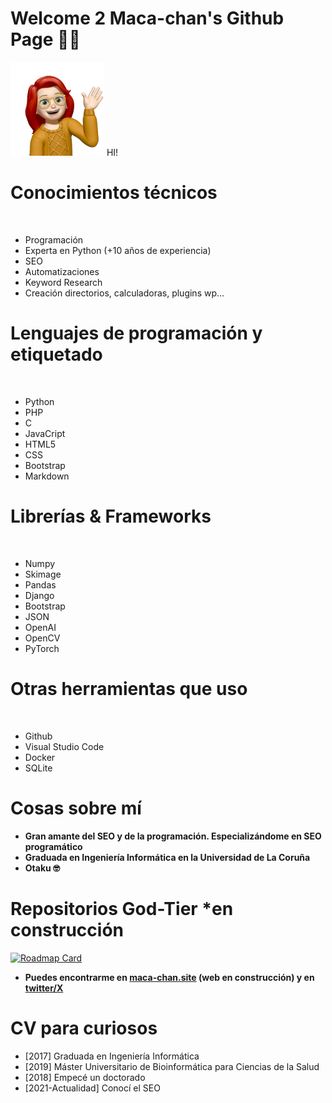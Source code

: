 # Welcome 2 Maca-chan's Github Page 👋🏻
<img src="https://github.com/maca-chan/maca-chan/blob/main/src/Memoji%20Maca-chan%2020.png" height="150"/> HI!

# Conocimientos técnicos
&emsp;
- Programación
- Experta en Python (+10 años de experiencia)
- SEO
- Automatizaciones
- Keyword Research
- Creación directorios, calculadoras, plugins wp...
  
# Lenguajes de programación y etiquetado
&emsp;
- Python
- PHP
- C
- JavaCript
- HTML5
- CSS
- Bootstrap
- Markdown

# Librerías & Frameworks
&emsp;
- Numpy
- Skimage
- Pandas
- Django
- Bootstrap
- JSON
- OpenAI
- OpenCV
- PyTorch

# Otras herramientas que uso
&emsp;
- Github
- Visual Studio Code
- Docker
- SQLite

# Cosas sobre mí

- **Gran amante del SEO y de la programación. Especializándome en SEO programático**
- **Graduada en Ingeniería Informática en la Universidad de La Coruña**
- **Otaku 🤓**

# Repositorios God-Tier *en construcción
[![Roadmap Card](https://github-readme-stats.vercel.app/api/pin/?username=maca-chan&repo=ROADMAP-pSEO)](https://github.com/maca-chan/ROADMAP-pSEO)
- **Puedes encontrarme en [maca-chan.site](https://maca-chan.site) (web en construcción) y en [twitter/X](https://twitter.com/Ramnacea)**
  
# CV para curiosos 
- [2017] Graduada en Ingeniería Informática
- [2019] Máster Universitario de Bioinformática para Ciencias de la Salud
- [2018] Empecé un doctorado
- [2021-Actualidad] Conocí el SEO
